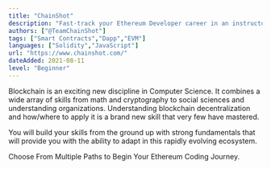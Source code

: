 ```yaml
---
title: "ChainShot"
description: "Fast-track your Ethereum Developer career in an instructor-led and challenging bootcamp focused on discussion and application!"
authors: ["@TeamChainShot"]
tags: ["Smart Contracts","Dapp","EVM"]
languages: ["Solidity","JavaScript"]
url: "https://www.chainshot.com/"
dateAdded: 2021-08-11
level: "Beginner"
---
```


Blockchain is an exciting new discipline in Computer Science. It combines a wide array of skills from math and cryptography to social sciences and understanding organizations. Understanding blockchain decentralization and how/where to apply it is a brand new skill that very few have mastered.

You will build your skills from the ground up with strong fundamentals that will provide you with the ability to adapt in this rapidly evolving ecosystem.

Choose From Multiple Paths to Begin Your Ethereum Coding Journey.